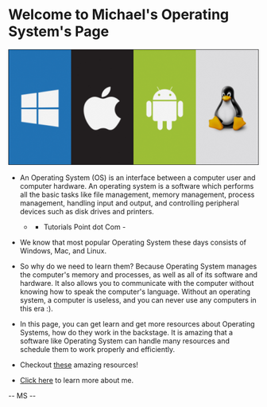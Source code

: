 ---
---

# Welcome to Michael's Operating System's Page

<img src="os.png">

* An Operating System (OS) is an interface between a computer user and computer hardware. An operating system is a software which performs all the basic tasks like file management, memory management, process management, handling input and output, and controlling peripheral devices such as disk drives and printers.
	* - Tutorials Point dot Com -

* We know that most popular Operating System these days consists of Windows, Mac, and Linux.

* So why do we need to learn them? Because Operating System manages the computer's memory and processes, as well as all of its software and hardware. It also allows you to communicate with the computer without knowing how to speak the computer's language. Without an operating system, a computer is useless, and you can never use any computers in this era :).

* In this page, you can get learn and get more resources about Operating Systems, how do they work in the backstage. It is amazing that a software like Operating System can handle many resources and schedule them to work properly and efficiently.

* Checkout [these](URLs/) amazing resources!

* [Click here](About/) to learn more about me.

-- MS --